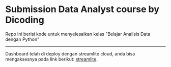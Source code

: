 # Submission Data Analyst course by Dicoding

Repo ini berisi kode untuk menyelesaikan kelas "Belajar Analisis Data dengan Python"

---
Dashboard telah di deploy dengan streamlite cloud, anda bisa mengaksesnya pada link berikut: [streamlite](https://submission-da-dicoding.streamlit.app/).
